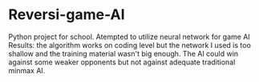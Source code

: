 # Reversi-game-AI
Python project for school. Atempted to utilize neural network for game AI
Results: the algorithm works on coding level but the network I used is too shallow and the training material wasn't big enough. The AI could win against some weaker opponents but not against adequate traditional minmax AI.

